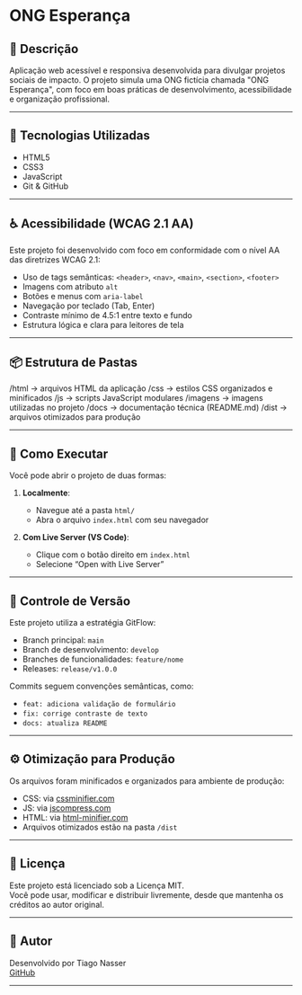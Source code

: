 # ONG Esperança

## 📘 Descrição

Aplicação web acessível e responsiva desenvolvida para divulgar projetos sociais de impacto. O projeto simula uma ONG fictícia chamada "ONG Esperança", com foco em boas práticas de desenvolvimento, acessibilidade e organização profissional.

---

## 🚀 Tecnologias Utilizadas

- HTML5
- CSS3
- JavaScript
- Git & GitHub

---

## ♿ Acessibilidade (WCAG 2.1 AA)

Este projeto foi desenvolvido com foco em conformidade com o nível AA das diretrizes WCAG 2.1:

- Uso de tags semânticas: `<header>`, `<nav>`, `<main>`, `<section>`, `<footer>`
- Imagens com atributo `alt`
- Botões e menus com `aria-label`
- Navegação por teclado (Tab, Enter)
- Contraste mínimo de 4.5:1 entre texto e fundo
- Estrutura lógica e clara para leitores de tela

---

## 📦 Estrutura de Pastas

/html        → arquivos HTML da aplicação /css         → estilos CSS organizados e minificados /js          → scripts JavaScript modulares /imagens     → imagens utilizadas no projeto /docs        → documentação técnica (README.md) /dist        → arquivos otimizados para produção


---

## 🔧 Como Executar

Você pode abrir o projeto de duas formas:

1. **Localmente**:
   - Navegue até a pasta `html/`
   - Abra o arquivo `index.html` com seu navegador

2. **Com Live Server (VS Code)**:
   - Clique com o botão direito em `index.html`
   - Selecione “Open with Live Server”

---

## 🔀 Controle de Versão

Este projeto utiliza a estratégia GitFlow:

- Branch principal: `main`
- Branch de desenvolvimento: `develop`
- Branches de funcionalidades: `feature/nome`
- Releases: `release/v1.0.0`

Commits seguem convenções semânticas, como:

- `feat: adiciona validação de formulário`
- `fix: corrige contraste de texto`
- `docs: atualiza README`

---

## ⚙️ Otimização para Produção

Os arquivos foram minificados e organizados para ambiente de produção:

- CSS: via [cssminifier.com](https://cssminifier.com)
- JS: via [jscompress.com](https://jscompress.com)
- HTML: via [html-minifier.com](https://www.willpeavy.com/tools/minifier/)
- Arquivos otimizados estão na pasta `/dist`

---

## 📄 Licença

Este projeto está licenciado sob a Licença MIT.  
Você pode usar, modificar e distribuir livremente, desde que mantenha os créditos ao autor original.

---

## 👤 Autor

Desenvolvido por Tiago Nasser  
[GitHub](https://github.com/tiagonasser)

---

